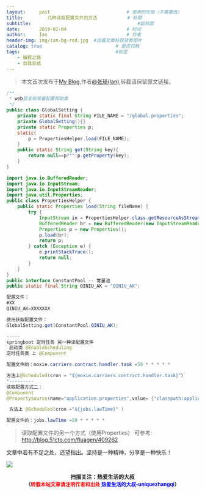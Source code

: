 ```yaml
---
layout:     post             				# 使用的布局（不需要改）
title:         几种读取配置文件的方法   		 # 标题 
subtitle:    					  				#副标题
date:       2019-02-04  					# 时间
author:     Ian                  			# 作者
header-img: img/ian-bg-red.jpg	#这篇文章标题背景图片
catalog: true                        	# 是否归档
tags:                              		#标签
    - 编程之路
    - 自我总结
---
```


> 本文首次发布于[My Blog](http://uniquezhangqi.top),作者[@张琦(Ian)](http://uniquezhangqi.top/about/),转载请保留原文链接。


```java
/**
 * web层全局常量配置帮助类
 */
public class GlobalSetting {
	private static final String FILE_NAME = "/global.properties";
	private GlobalSetting(){}
	private static Properties p;
	static{
		p = PropertiesHelper.load(FILE_NAME);
	}
	public static String get(String key){
		return null==p?"":p.getProperty(key);
	}
}

import java.io.BufferedReader;
import java.io.InputStream;
import java.io.InputStreamReader;
import java.util.Properties;
public class PropertiesHelper {
	public static Properties load(String fileName) {
		try {
			InputStream in = PropertiesHelper.class.getResourceAsStream(fileName);
			BufferedReader br = new BufferedReader(new InputStreamReader(in));
			Properties p = new Properties();
			p.load(br);
			return p;
		} catch (Exception e) {
			e.printStackTrace();
			return null;
		}
	}
}
public interface ConstantPool -- 常量池
public static final String QINIU_AK = "QINIU_AK";

配置文件：
#XX
QINIU_AK=XXXXXXX

使用获取配置文件：
GlobalSetting.get(ConstantPool.QINIU_AK);

-----
springboot 定时任务 另一种读配置文件
 启动类 @EnableScheduling
定时任务类 上 @Component 

配置文件的：moxie.carriers.contract.handler.task =59 * * * * *

方法上@Scheduled(cron = "${moxie.carriers.contract.handler.task}"）
"---------
读取配置方式二：
@Component
@PropertySource(name="application.properties",value= {"classpath:application.properties"},ignoreResourceNotFound=false,encoding="UTF-8")

 方法上 @Scheduled(cron ="${jobs.lawTime}" )

配置文件的：jobs.lawTime =59 * * * * *
```


> 读取配置文件的另一个方式（使用Properties） 可参考: http://blog.51cto.com/fluagen/409262


文章中若有不足之处，还望指出。坚持是一种精神，分享是一种快乐！

![](https://ws3.sinaimg.cn/large/006tKfTcgy1fqj5aochgoj309k09kmwz.jpg)
<b><center>扫描关注：热爱生活的大叔</center>
<b><center><font size="2">（<font size="2" color="#FF0000">转载本站文章请注明作者和出处</font> <font size="2" color="#0000FF">热爱生活的大叔-uniquezhangqi</font><font size="2">）</font>